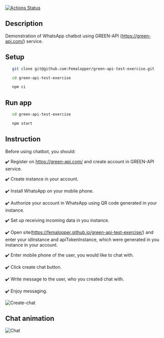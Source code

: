 [![Actions Status](https://github.com/Femalopper/green-api-test-exercise/actions/workflows/eslint-check.yml/badge.svg)](https://github.com/Femalopper/green-api-test-exercise/actions)

## Description

Demonstration of WhatsApp chatbot using GREEN-API (https://green-api.com/) service.

## Setup

```sh
   git clone git@github.com:Femalopper/green-api-test-exercise.git

   cd green-api-test-exercise

   npm ci
```

## Run app

```sh
   cd green-api-test-exercise

   npm start
```

## Instruction

Before using chatbot, you should:

:heavy_check_mark: Register on https://green-api.com/ and create account in GREEN-API service.

:heavy_check_mark: Create instance in your account.

:heavy_check_mark: Install WhatsApp on your mobile phone.

:heavy_check_mark: Authorize your account in WhatsApp using QR code generated in your instance.

:heavy_check_mark: Set up receiving incoming data in you instance.

:heavy_check_mark: Open site(https://femalopper.github.io/green-api-test-exercise/) and enter your idInstance and apiTokenInstance, which were generated in you instance in your account.

:heavy_check_mark: Enter mobile phone of the user, you would like to chat with.

:heavy_check_mark: Click create chat button.

:heavy_check_mark: Write message to the user, who you created chat with.

:heavy_check_mark: Enjoy messaging.

![Create-chat](https://github.com/Femalopper/raw/blob/main/images/Create%20chat.png)

## Chat animation

![Chat](https://github.com/Femalopper/raw/blob/main/images/chatbot-demo.gif)
